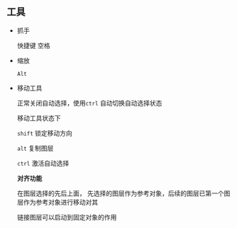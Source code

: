 ## 工具

* 抓手

  快捷键 空格

* 缩放

  `Alt`

* 移动工具

  正常关闭自动选择，使用`ctrl` 自动切换自动选择状态

  移动工具状态下

  `shift` 锁定移动方向

  `alt` 复制图层

  `ctrl` 激活自动选择

  

  **对齐功能**

  在图层选择的先后上面， 先选择的图层作为参考对象，后续的图层已第一个图层作为参考对象进行移动对其

  链接图层可以启动到固定对象的作用

  

  

  

  

  


